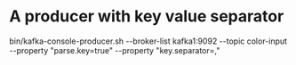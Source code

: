 # A producer with key value separator
bin/kafka-console-producer.sh --broker-list kafka1:9092 --topic color-input --property "parse.key=true" --property "key.separator=,"
